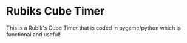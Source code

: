 # Rubiks Cube Timer
This is a Rubik's Cube Timer that is coded in pygame/python which is functional and useful!